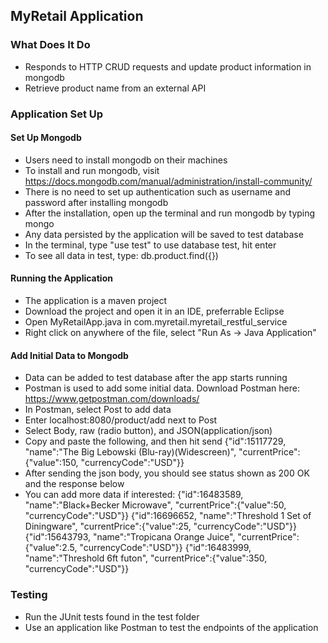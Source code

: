 ## MyRetail Application


### What Does It Do
  * Responds to HTTP CRUD requests and update product information in mongodb
  * Retrieve product name from an external API


### Application Set Up

#### Set Up Mongodb
  * Users need to install mongodb on their machines
  * To install and run mongodb, visit https://docs.mongodb.com/manual/administration/install-community/
  * There is no need to set up authentication such as username and password after installing mongodb
  * After the installation, open up the terminal and run mongodb by typing mongo
  * Any data persisted by the application will be saved to test database
  * In the terminal, type "use test" to use database test, hit enter
  * To see all data in test, type: db.product.find({})
  
#### Running the Application
  * The application is a maven project
  * Download the project and open it in an IDE, preferrable Eclipse
  * Open MyRetailApp.java in com.myretail.myretail_restful_service
  * Right click on anywhere of the file, select "Run As -> Java Application"
  
#### Add Initial Data to Mongodb
  * Data can be added to test database after the app starts running
  * Postman is used to add some initial data. Download Postman here: https://www.getpostman.com/downloads/
  * In Postman, select Post to add data
  * Enter localhost:8080/product/add next to Post
  * Select Body, raw (radio button), and JSON(application/json)
  * Copy and paste the following, and then hit send
    {"id":15117729, "name":"The Big Lebowski (Blu-ray)(Widescreen)", "currentPrice":{"value":150, "currencyCode":"USD"}}
  * After sending the json body, you should see status shown as 200 OK and the response below
  * You can add more data if interested:
    {"id":16483589, "name":"Black+Becker Microwave", "currentPrice":{"value":50, "currencyCode":"USD"}}
    {"id":16696652, "name":"Threshold 1 Set of Diningware", "currentPrice":{"value":25, "currencyCode":"USD"}}
    {"id":15643793, "name":"Tropicana Orange Juice", "currentPrice":{"value":2.5, "currencyCode":"USD"}}
    {"id":16483999, "name":"Threshold 6ft futon", "currentPrice":{"value":350, "currencyCode":"USD"}}  

### Testing
  * Run the JUnit tests found in the test folder
  * Use an application like Postman to test the endpoints of the application
